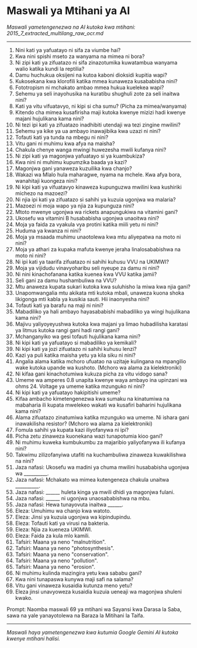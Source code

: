 # Maswali ya Mtihani ya AI
*Maswali yametengenezwa na AI kutoka kwa mtihani: 2015_7_extracted_multilang_raw_ocr.md*

---

1.  Nini kati ya yafuatayo ni sifa za viumbe hai?
2.  Kwa nini spishi mseto za wanyama na mimea ni bora?
3.  Ni zipi kati ya zifuatazo ni sifa zinazotumika kuwatambua wanyama walio katika kundi la reptilia?
4.  Damu huchukua oksijeni na kutoa kaboni dioksidi kupitia wapi?
5.  Kukosekana kwa klorofili katika mmea kunaweza kusababisha nini?
6.  Fototropism ni mchakato ambao mmea hukua kuelekea wapi?
7.  Sehemu ya seli inayohusika na kuratibu shughuli zote za seli inaitwa nini?
8.  Kati ya vitu vifuatavyo, ni kipi si cha sumu? (Picha za mimea/wanyama)
9.  Kitendo cha mimea kusafirisha maji kutoka kwenye mizizi hadi kwenye majani hujulikana kama nini?
10. Ni tezi ipi kati ya zifuatazo inadhibiti utendaji wa tezi zingine mwilini?
11. Sehemu ya kike ya ua ambayo inawajibika kwa uzazi ni nini?
12. Tofauti kati ya tunda na mbegu ni nini?
13. Vitu gani ni muhimu kwa afya na maisha?
14. Chakula chenye wanga mwingi huwezesha mwili kufanya nini?
15. Ni zipi kati ya magonjwa yafuatayo si ya kuambukiza?
16. Kwa nini ni muhimu kupumzika baada ya kazi?
17. Magonjwa gani yanaweza kuzuilika kwa chanjo?
18. Wakazi wa Mlalo hula maharagwe, nyama na mchele. Kwa afya bora, wanahitaji kuongeza nini?
19. Ni kipi kati ya vifuatavyo kinaweza kupunguzwa mwilini kwa kushiriki michezo na mazoezi?
20. Ni njia ipi kati ya zifuatazo si sahihi ya kuzuia ugonjwa wa malaria?
21. Mazoezi ni moja wapo ya njia za kupunguza nini?
22. Mtoto mwenye ugonjwa wa rickets anapungukiwa na vitamini gani?
23. Ukosefu wa vitamini B husababisha ugonjwa unaoitwa nini?
24. Moja ya faida za vyakula vya protini katika miili yetu ni nini?
25. Huduma ya kwanza ni nini?
26. Moja ya msaada muhimu unaotolewa kwa mtu aliyepatwa na moto ni nini?
27. Moja ya athari za kupaka mafuta kwenye jeraha linalosababishwa na moto ni nini?
28. Ni ipi kati ya taarifa zifuatazo ni sahihi kuhusu VVU na UKIMWI?
29. Moja ya vijidudu vinavyoharibu seli nyeupe za damu ni nini?
30. Ni nini kinachofanana katika kuenea kwa VVU katika jamii?
31. Seli gani za damu hushambuliwa na VVU?
32. Mtu anaweza kupata sukari kutoka kwa suluhisho la miwa kwa njia gani?
33. Unapomwangalia mtu akikata mti kutoka mbali, unaweza kuona shoka likigonga mti kabla ya kusikia sauti. Hii inaonyesha nini?
34. Tofauti kati ya barafu na maji ni nini?
35. Mabadiliko ya hali ambayo hayasababishi mabadiliko ya wingi hujulikana kama nini?
36. Majivu yaliyoyeyushwa kutoka kwa majani ya limao hubadilisha karatasi ya litmus kutoka rangi gani hadi rangi gani?
37. Mchanganyiko wa gesi tofauti hujulikana kama nini?
38. Ni kipi kati ya yafuatayo si mabadiliko ya kemikali?
39. Ni kipi kati ya jozi zifuatazo ni sahihi kuhusu lenzi?
40. Kazi ya puli katika maisha yetu ya kila siku ni nini?
41. Angalia alama katika mchoro ufuatao na uzitaje kulingana na mpangilio wake kutoka upande wa kushoto. (Mchoro wa alama za kielektroniki)
42. Ni kifaa gani kinachotumiwa kukuza picha za vitu vidogo sana?
43. Umeme wa amperes 0.8 unapita kwenye waya ambayo ina upinzani wa ohms 24. Voltage ya umeme katika mzunguko ni nini?
44. Ni kipi kati ya yafuatayo hakipitishi umeme?
45. Kifaa ambacho kimetengenezwa kwa sumaku na kinatumiwa na mabaharia ili kupata mwelekeo wakati wa kusafiri baharini hujulikana kama nini?
46. Alama zifuatazo zinatumiwa katika mzunguko wa umeme. Ni ishara gani inawakilisha resistor? (Mchoro wa alama za kielektroniki)
47. Fomula sahihi ya kupata kazi iliyofanywa ni ipi?
48. Picha zetu zinaweza kuonekana wazi tunapotumia kioo gani?
49. Ni muhimu kuweka kumbukumbu za majaribio yaliyofanywa ili kufanya nini?
50. Takwimu zilizofanyiwa utafiti na kuchambuliwa zinaweza kuwakilishwa na nini?
51. Jaza nafasi: Ukosefu wa madini ya chuma mwilini husababisha ugonjwa wa __________.
52. Jaza nafasi: Mchakato wa mimea kutengeneza chakula unaitwa __________.
53. Jaza nafasi: ______ huleta kinga ya mwili dhidi ya magonjwa fulani.
54. Jaza nafasi: ______ ni ugonjwa unaosababishwa na mbu.
55. Jaza nafasi: Hewa tunayovuta inaitwa ______.
56. Eleza: Umuhimu wa chanjo kwa watoto.
57. Eleza: Jinsi ya kuzuia ugonjwa wa kipindupindu.
58. Eleza: Tofauti kati ya virusi na bakteria.
59. Eleza: Njia za kueneza UKIMWI.
60. Eleza: Faida za kula mlo kamili.
61. Tafsiri: Maana ya neno "malnutrition".
62. Tafsiri: Maana ya neno "photosynthesis".
63. Tafsiri: Maana ya neno "conservation".
64. Tafsiri: Maana ya neno "pollution".
65. Tafsiri: Maana ya neno "erosion".
66. Ni muhimu kulinda mazingira yetu kwa sababu gani?
67. Kwa nini tunapaswa kunywa maji safi na salama?
68. Vitu gani vinaweza kusaidia kutunza meno yetu?
69. Eleza jinsi unavyoweza kusaidia kuzuia ueneaji wa magonjwa shuleni kwako.

Prompt: Naomba maswali 69 ya mtihani wa Sayansi kwa Darasa la Saba, sawa na yale yanayotolewa na Baraza la Mitihani la Taifa.

---
*Maswali haya yametengenezwa kwa kutumia Google Gemini AI kutoka kwenye mtihani halisi.*
